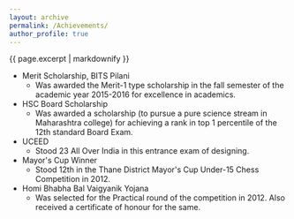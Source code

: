 ```yaml
---
layout: archive
permalink: /Achievements/
author_profile: true
---
```


{{ page.excerpt | markdownify }}


- Merit Scholarship, BITS Pilani
	- Was awarded the Merit-1 type scholarship in the fall semester of the academic year 2015-2016 for excellence in academics.
- HSC Board Scholarship
	- Was awarded a scholarship (to pursue a pure science stream in Maharashtra college) for achieving a rank in top 1 percentile of the 12th standard Board Exam.
- UCEED
	- Stood 23 All Over India in this entrance exam of designing.
- Mayor's Cup Winner
	- Stood 12th in the Thane District Mayor's Cup Under-15 Chess Competition in 2012.
- Homi Bhabha Bal Vaigyanik Yojana
	- Was selected for the Practical round of the competition in 2012. Also received a certificate of honour for the same.

